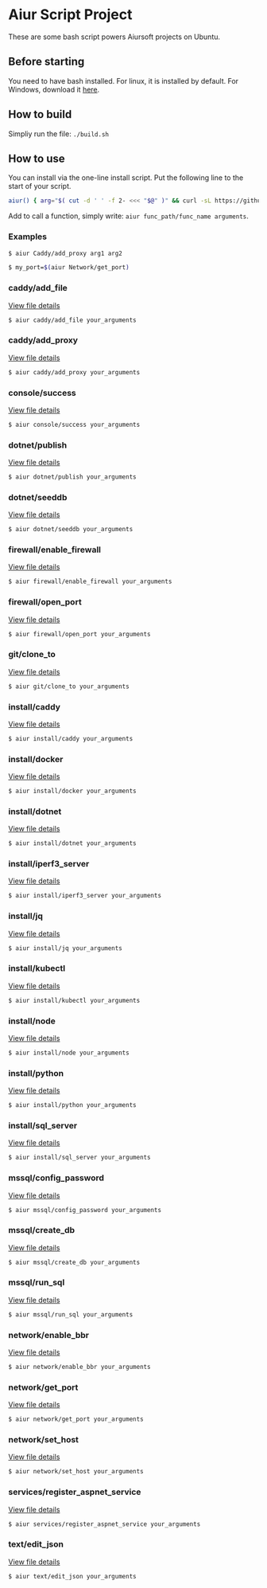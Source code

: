 
# Aiur Script Project

These are some bash script powers Aiursoft projects on Ubuntu.

## Before starting

You need to have bash installed. For linux, it is installed by default. For Windows, download it [here](https://git-scm.com).

## How to build

Simpliy run the file: `./build.sh`

## How to use

You can install via the one-line install script. Put the following line to the start of your script.

```bash
aiur() { arg="$( cut -d ' ' -f 2- <<< "$@" )" && curl -sL https://github.com/AiursoftWeb/AiurScript/raw/master/$1.sh | sudo bash -s $arg; }
```

Add to call a function, simply write: `aiur func_path/func_name arguments`.

### Examples

```bash
$ aiur Caddy/add_proxy arg1 arg2
```

```bash
$ my_port=$(aiur Network/get_port)
```
### caddy/add_file

[View file details](./caddy/add_file.sh)

```bash
$ aiur caddy/add_file your_arguments
```

### caddy/add_proxy

[View file details](./caddy/add_proxy.sh)

```bash
$ aiur caddy/add_proxy your_arguments
```

### console/success

[View file details](./console/success.sh)

```bash
$ aiur console/success your_arguments
```

### dotnet/publish

[View file details](./dotnet/publish.sh)

```bash
$ aiur dotnet/publish your_arguments
```

### dotnet/seeddb

[View file details](./dotnet/seeddb.sh)

```bash
$ aiur dotnet/seeddb your_arguments
```

### firewall/enable_firewall

[View file details](./firewall/enable_firewall.sh)

```bash
$ aiur firewall/enable_firewall your_arguments
```

### firewall/open_port

[View file details](./firewall/open_port.sh)

```bash
$ aiur firewall/open_port your_arguments
```

### git/clone_to

[View file details](./git/clone_to.sh)

```bash
$ aiur git/clone_to your_arguments
```

### install/caddy

[View file details](./install/caddy.sh)

```bash
$ aiur install/caddy your_arguments
```

### install/docker

[View file details](./install/docker.sh)

```bash
$ aiur install/docker your_arguments
```

### install/dotnet

[View file details](./install/dotnet.sh)

```bash
$ aiur install/dotnet your_arguments
```

### install/iperf3_server

[View file details](./install/iperf3_server.sh)

```bash
$ aiur install/iperf3_server your_arguments
```

### install/jq

[View file details](./install/jq.sh)

```bash
$ aiur install/jq your_arguments
```

### install/kubectl

[View file details](./install/kubectl.sh)

```bash
$ aiur install/kubectl your_arguments
```

### install/node

[View file details](./install/node.sh)

```bash
$ aiur install/node your_arguments
```

### install/python

[View file details](./install/python.sh)

```bash
$ aiur install/python your_arguments
```

### install/sql_server

[View file details](./install/sql_server.sh)

```bash
$ aiur install/sql_server your_arguments
```

### mssql/config_password

[View file details](./mssql/config_password.sh)

```bash
$ aiur mssql/config_password your_arguments
```

### mssql/create_db

[View file details](./mssql/create_db.sh)

```bash
$ aiur mssql/create_db your_arguments
```

### mssql/run_sql

[View file details](./mssql/run_sql.sh)

```bash
$ aiur mssql/run_sql your_arguments
```

### network/enable_bbr

[View file details](./network/enable_bbr.sh)

```bash
$ aiur network/enable_bbr your_arguments
```

### network/get_port

[View file details](./network/get_port.sh)

```bash
$ aiur network/get_port your_arguments
```

### network/set_host

[View file details](./network/set_host.sh)

```bash
$ aiur network/set_host your_arguments
```

### services/register_aspnet_service

[View file details](./services/register_aspnet_service.sh)

```bash
$ aiur services/register_aspnet_service your_arguments
```

### text/edit_json

[View file details](./text/edit_json.sh)

```bash
$ aiur text/edit_json your_arguments
```

